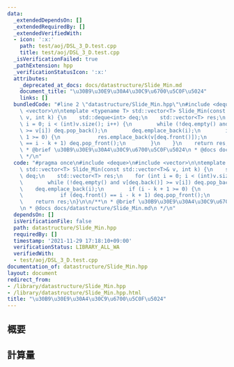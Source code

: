 ```yaml
---
data:
  _extendedDependsOn: []
  _extendedRequiredBy: []
  _extendedVerifiedWith:
  - icon: ':x:'
    path: test/aoj/DSL_3_D.test.cpp
    title: test/aoj/DSL_3_D.test.cpp
  _isVerificationFailed: true
  _pathExtension: hpp
  _verificationStatusIcon: ':x:'
  attributes:
    _deprecated_at_docs: docs/datastructure/Slide_Min.md
    document_title: "\u30B9\u30E9\u30A4\u30C9\u6700\u5C0F\u5024"
    links: []
  bundledCode: "#line 2 \"datastructure/Slide_Min.hpp\"\n#include <deque>\n#include\
    \ <vector>\n\ntemplate <typename T> std::vector<T> Slide_Min(const std::vector<T>&\
    \ v, int k) {\n    std::deque<int> deq;\n    std::vector<T> res;\n    for (int\
    \ i = 0; i < (int)v.size(); i++) {\n        while (!deq.empty() and v[deq.back()]\
    \ >= v[i]) deq.pop_back();\n        deq.emplace_back(i);\n        if (i - k +\
    \ 1 >= 0) {\n            res.emplace_back(v[deq.front()]);\n            if (deq.front()\
    \ == i - k + 1) deq.pop_front();\n        }\n    }\n    return res;\n}\n\n/**\n\
    \ * @brief \u30B9\u30E9\u30A4\u30C9\u6700\u5C0F\u5024\n * @docs docs/datastructure/Slide_Min.md\n\
    \ */\n"
  code: "#pragma once\n#include <deque>\n#include <vector>\n\ntemplate <typename T>\
    \ std::vector<T> Slide_Min(const std::vector<T>& v, int k) {\n    std::deque<int>\
    \ deq;\n    std::vector<T> res;\n    for (int i = 0; i < (int)v.size(); i++) {\n\
    \        while (!deq.empty() and v[deq.back()] >= v[i]) deq.pop_back();\n    \
    \    deq.emplace_back(i);\n        if (i - k + 1 >= 0) {\n            res.emplace_back(v[deq.front()]);\n\
    \            if (deq.front() == i - k + 1) deq.pop_front();\n        }\n    }\n\
    \    return res;\n}\n\n/**\n * @brief \u30B9\u30E9\u30A4\u30C9\u6700\u5C0F\u5024\
    \n * @docs docs/datastructure/Slide_Min.md\n */\n"
  dependsOn: []
  isVerificationFile: false
  path: datastructure/Slide_Min.hpp
  requiredBy: []
  timestamp: '2021-11-29 17:18:10+09:00'
  verificationStatus: LIBRARY_ALL_WA
  verifiedWith:
  - test/aoj/DSL_3_D.test.cpp
documentation_of: datastructure/Slide_Min.hpp
layout: document
redirect_from:
- /library/datastructure/Slide_Min.hpp
- /library/datastructure/Slide_Min.hpp.html
title: "\u30B9\u30E9\u30A4\u30C9\u6700\u5C0F\u5024"
---
```

## 概要

## 計算量